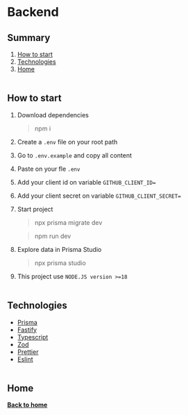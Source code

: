 # Backend

## Summary

1. [How to start](#how-to-start)
2. [Technologies](#technologies)
3. [Home](#home)
   <br>
   <br>

## How to start

1. Download dependencies

   > npm i

2. Create a `.env` file on your root path
3. Go to `.env.example` and copy all content
4. Paste on your fle `.env`
5. Add your client id on variable `GITHUB_CLIENT_ID=`
6. Add your client secret on variable `GITHUB_CLIENT_SECRET=`
7. Start project

   > npx prisma migrate dev

   > npm run dev

8. Explore data in Prisma Studio
   > npx prisma studio
9. This project use `NODE.JS version >=18`
   <br>
   <br>

## Technologies

- [Prisma](https://www.prisma.io/)
- [Fastify](https://www.fastify.io/)
- [Typescript](https://www.typescriptlang.org/)
- [Zod](https://zod.dev/)
- [Prettier](https://prettier.io/)
- [Eslint](https://eslint.org/)
  <br><br>

## Home

**[Back to home](https://github.com/N0N4T0/nlw-spacetime)**
